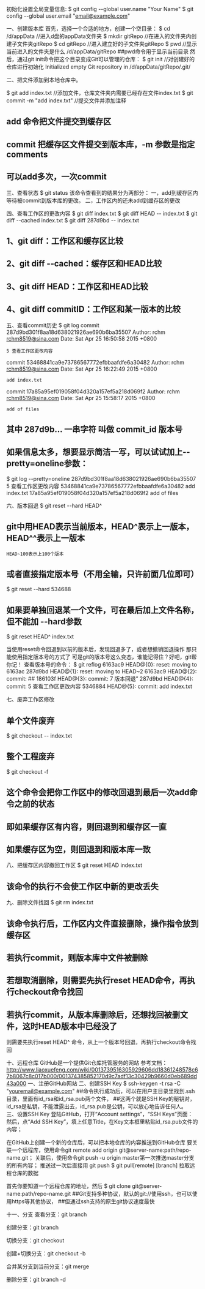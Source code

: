 初始化设置全局变量信息:
$ git config --global user.name "Your Name"
$ git config --global user.email "email@example.com"

一、创建版本库
首先，选择一个合适的地方，创建一个空目录：
$ cd /d/appData //进入d盘的appData文件夹
$ mkdir gitRepo //在进入的文件夹内创建子文件夹gitRepo
$ cd gitRepo //进入建立好的子文件夹gitRepo
$ pwd        //显示当前进入的文件夹是什么
/d/appData/gitRepo
##pwd命令用于显示当前目录
然后，通过git init命令把这个目录变成Git可以管理的仓库：
$ git init   //对创建好的仓库进行初始化
Initialized empty Git repository in /d/appData/gitRepo/.git/

二、把文件添加到本地仓库中。

$ git add index.txt //添加文件，仓库文件夹内需要已经存在文件index.txt
$ git commit -m "add index.txt" //提交文件并添加注释
## add 命令把文件提交到缓存区
## commit 把缓存区文件提交到版本库，-m 参数是指定comments
## 可以add多次，一次commit

三、查看状态
$ git status
该命令查看到的结果分为两部分：
一，add到缓存区内等待被commit到版本库的更改。
二，工作区内的还未add到缓存区的更改

四、查看工作区的更改内容
$ git diff index.txt
$ git diff HEAD -- index.txt
$ git diff --cached index.txt
$ git diff 287d9bd -- index.txt

## 1、git diff：工作区和缓存区比较
## 2、git diff --cached：缓存区和HEAD比较
## 3、git diff HEAD：工作区和HEAD比较
## 4、git diff commitID：工作区和某一版本的比较

五、查看commit历史
$ git log
commit 287d9bd301f8aa18d638021926ae690b6ba35507
Author: rchm <rchm8519@sina.com>
Date:   Sat Apr 25 16:50:58 2015 +0800

    5 查看工作区更改内容

commit 53468841ca9e73786567772efbbaafdfe6a30482
Author: rchm <rchm8519@sina.com>
Date:   Sat Apr 25 16:22:49 2015 +0800

    add index.txt

commit 17a85a95ef019058f04d320a157ef5a218d069f2
Author: rchm <rchm8519@sina.com>
Date:   Sat Apr 25 15:58:17 2015 +0800

    add of files
## 其中 287d9b... 一串字符 叫做 commit_id 版本号
## 如果信息太多，想要显示简洁一写，可以试试加上--pretty=oneline参数：
$ git log --pretty=oneline
287d9bd301f8aa18d638021926ae690b6ba35507 5 查看工作区更改内容
53468841ca9e73786567772efbbaafdfe6a30482 add index.txt
17a85a95ef019058f04d320a157ef5a218d069f2 add of files

六、版本回退
$ git reset --hard HEAD^
## git中用HEAD表示当前版本，HEAD^表示上一版本，HEAD^^表示上一版本
    HEAD~100表示上100个版本
## 或者直接指定版本号（不用全输，只许前面几位即可）

$ git reset --hard 534688
## 如果要单独回退某一个文件，可在最后加上文件名称，但不能加 --hard参数
$ git reset HEAD^ index.txt

当使用reset命令回退到以前的版本后，发现回退多了，或者想撤销回退操作
那只能使用指定版本号的方式了
可是git的版本号这么变态，谁能记得住？好吧，git帮你记！
查看版本号的命令：
$ git reflog
6163ac9 HEAD@{0}: reset: moving to 6163ac
287d9bd HEAD@{1}: reset: moving to HEAD~2
6163ac9 HEAD@{2}: commit: ##
186103f HEAD@{3}: commit: 7 版本回退”
287d9bd HEAD@{4}: commit: 5 查看工作区更改内容
5346884 HEAD@{5}: commit: add index.txt

七、废弃工作区修改

## 单个文件废弃
$ git checkout -- index.txt
## 整个工程废弃
$ git checkout -f
## 这个命令会把你工作区中的修改回退到最后一次add命令之前的状态
## 即如果缓存区有内容，则回退到和缓存区一直
## 如果缓存区为空，则回退到和版本库一致

八、把缓存区内容撤回工作区
$ git reset HEAD index.txt
## 该命令的执行不会使工作区中新的更改丢失

九、删除文件找回
$ git rm index.txt
## 该命令执行后，工作区内文件直接删除，操作指令放到缓存区
## 若执行commit，则版本库中文件被删除
## 若想取消删除，则需要先执行reset HEAD命令，再执行checkout命令找回
## 若执行commit，从版本库删除后，还想找回被删文件，这时HEAD版本中已经没了
则需要先执行reset HEAD^ 命令，从上一个版本号回退，再执行checkout命令找回

十、远程仓库
GitHub是一个提供Git仓库托管服务的网站
参考文档：http://www.liaoxuefeng.com/wiki/0013739516305929606dd18361248578c67b8067c8c017b000/001374385852170d9c7adf13c30429b9660d0eb689dd43a000
一、注册GitHub网站
二、创建SSH Key
    $ ssh-keygen -t rsa -C "youremail@example.com"
    ##命令执行成功后，可以在用户主目录里找到.ssh目录，里面有id_rsa和id_rsa.pub两个文件，
    ##这两个就是SSH Key的秘钥对，id_rsa是私钥，不能泄露出去，id_rsa.pub是公钥，可以放心地告诉任何人。
三、设置SSH Key
    登陆GitHub，打开“Account settings”，“SSH Keys”页面：
    然后，点“Add SSH Key”，填上任意Title，在Key文本框里粘贴id_rsa.pub文件的内容；

在GitHub上创建一个新的仓库后，可以把本地仓库的内容推送到GitHub仓库
要关联一个远程库，使用命令git remote add origin git@server-name:path/repo-name.git；
关联后，使用命令git push -u origin master第一次推送master分支的所有内容；
推送过一次后直接用  git push
$ git pull[remote] [branch] 拉取远程仓库的数据

首先你要知道一个远程仓库的地址，然后
$ git clone git@server-name:path/repo-name.git
##Git支持多种协议，默认的git://使用ssh，也可以使用https等其他协议，
##但通过ssh支持的原生git协议速度最快


十一、分支
查看分支：git branch

创建分支：git branch <name>

切换分支：git checkout <name>

创建+切换分支：git checkout -b <name>

合并某分支到当前分支：git merge <name>

删除分支：git branch -d <name>

